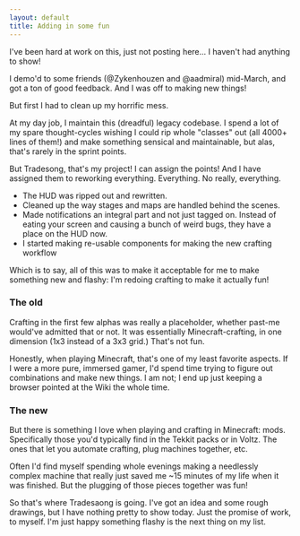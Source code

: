 ```yaml
---
layout: default
title: Adding in some fun
---
```


I've been hard at work on this, just not posting here... I haven't had anything to show!

I demo'd to some friends (@Zykenhouzen and @aadmiral) mid-March, and got a ton of good feedback. And I was off to making new things!

But first I had to clean up my horrific mess.

At my day job, I maintain this (dreadful) legacy codebase. I spend a lot of my spare thought-cycles wishing I could rip whole "classes" out (all 4000+ lines of them!) and make something sensical and maintainable, but alas, that's rarely in the sprint points. 

But Tradesong, that's my project! I can assign the points! And I have assigned them to reworking everything. Everything. No really, everything.

* The HUD was ripped out and rewritten.
* Cleaned up the way stages and maps are handled behind the scenes.
* Made notifications an integral part and not just tagged on. Instead of eating your screen and causing a bunch of weird bugs, they have a place on the HUD now.
* I started making re-usable components for making the new crafting workflow

Which is to say, all of this was to make it acceptable for me to make something new and flashy:  I'm redoing crafting to make it actually fun!

### The old

Crafting in the first few alphas was really a placeholder, whether past-me would've admitted that or not. It was essentially Minecraft-crafting, in one dimension (1x3 instead of a 3x3 grid.) That's not fun.

Honestly, when playing Minecraft, that's one of my least favorite aspects. If I were a more pure, immersed gamer, I'd spend time trying to figure out combinations and make new things. I am not; I end up just keeping a browser pointed at the Wiki the whole time.

### The new

But there is something I love when playing and crafting in Minecraft:  mods. Specifically those you'd typically find in the Tekkit packs or in Voltz. The ones that let you automate crafting, plug machines together, etc.

Often I'd find myself spending whole evenings making a needlessly complex machine that really just saved me ~15 minutes of my life when it was finished. But the plugging of those pieces together was fun!

So that's where Tradesaong is going. I've got an idea and some rough drawings, but I have nothing pretty to show today. Just the promise of work, to myself. I'm just happy something flashy is the next thing on my list.
